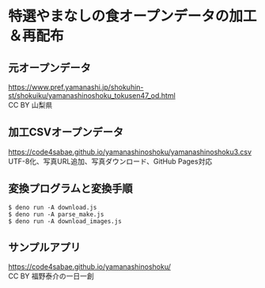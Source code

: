 # 特選やまなしの食オープンデータの加工＆再配布

## 元オープンデータ
https://www.pref.yamanashi.jp/shokuhin-st/shokuiku/yamanashinoshoku_tokusen47_od.html  
CC BY 山梨県

## 加工CSVオープンデータ
https://code4sabae.github.io/yamanashinoshoku/yamanashinoshoku3.csv  
UTF-8化、写真URL追加、写真ダウンロード、GitHub Pages対応

## 変換プログラムと変換手順
```
$ deno run -A download.js
$ deno run -A parse_make.js
$ deno run -A download_images.js
```

## サンプルアプリ
https://code4sabae.github.io/yamanashinoshoku/  
CC BY 福野泰介の一日一創  
